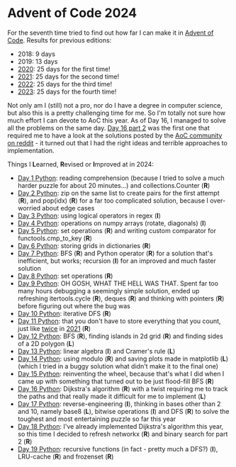 # Advent of Code 2024

For the seventh time tried to find out how far I can make it in [Advent of Code](https://adventofcode.com/2023/). Results for previous editions:
* 2018: 9 days
* 2019: 13 days
* [2020](https://github.com/Leftfish/Advent-of-Code-2020): 25 days for the first time!
* [2021](https://github.com/Leftfish/Advent-of-Code-2021): 25 days for the second time!
* [2022](https://github.com/Leftfish/Advent-of-Code-2022): 25 days for the third time!
* [2023](https://github.com/Leftfish/Advent-of-Code-2023): 25 days for the fourth time!

Not only am I (still) not a pro, nor do I have a degree in computer science, but also this is a pretty challenging time for me. So I'm totally not sure how much effort I can devote to AoC this year. As of Day 16, I managed to solve all the problems on the same day. [Day 16 part 2](https://adventofcode.com/2024/day/16) was the first one that required me to have a look at the solutions posted by the [AoC community on reddit](https://www.reddit.com/r/adventofcode/) - it turned out that I had the right ideas and terrible approaches to implementation.

Things I **L**earned, **R**evised or **I**mproved at in 2024:

* [Day 1 Python](01/d01.py): reading comprehension (because I tried to solve a much harder puzzle for about 20 minutes...) and collections.Counter (**R**)
* [Day 2 Python](02/d02.py): zip on the same list to create pairs for the first attempt (**R**), and pop(idx) (**R**) for a far too complicated solution, because I over-worried about edge cases
* [Day 3 Python](03/d03.py): using logical operators in regex (**I**)
* [Day 4 Python](04/d04.py): operations on numpy arrays (rotate, diagonals) (**I**)
* [Day 5 Python](05/d05.py): set operations (**R**) and writing custom comparator for functools.cmp_to_key (**R**)
* [Day 6 Python](06/d06.py): storing grids in dictionaries (**R**)
* [Day 7 Python](07/d07.py): BFS (**R**) and Python operator (**R**) for a solution that's inefficient, but works; recursion (**I**) for an improved and much faster solution
* [Day 8 Python](08/d08.py): set operations (**R**)
* [Day 9 Python](09/d09.py): OH GOSH, WHAT THE HELL WAS THAT. Spent far too many hours debugging a seemingly simple solution, ended up refreshing itertools.cycle (**R**), deques (**R**) and thinking with pointers (**R**) before figuring out where the bug was
* [Day 10 Python](10/d10.py): iterative DFS (**R**)
* [Day 11 Python](11/d11.py): that you don't have to store everything that you count, just like [twice](https://github.com/Leftfish/Advent-of-Code-2021/blob/main/06/d06.py) in [2021](https://github.com/Leftfish/Advent-of-Code-2021/blob/main/14/d14.py) (**R**)
* [Day 12 Python](12/d12.py): BFS (**R**), finding islands in 2d grid (**R**) and finding sides of a 2D polygon (**L**)
* [Day 13 Python](13/d13.py): linear algebra (**I**) and Cramer's rule (**L**)
* [Day 14 Python](14/d14.py): using modulo (**R**) and saving plots made in matplotlib (**L**) (which I tried in a buggy solution what didn't make it to the final one)
* [Day 15 Python](15/d15.py): reinventing the wheel, because that's what I did when I came up with something that turned out to be just flood-fill BFS (**R**)
* [Day 16 Python](16/d16.py): Dijkstra's algorithm (**R**) with a twist requiring me to track the paths and that really made it difficult for me to implement (**L**)
* [Day 17 Python](17/d17.py): reverse-engineering (**I**), thinking in bases other than 2 and 10, namely base8 (**L**), bitwise operations (**I**) and DFS (**R**) to solve the toughest and most entertaining puzzle so far this year
* [Day 18 Python](18/d18.py): I've already implemented Dijkstra's algorithm this year, so this time I decided to refresh networkx (**R**) and binary search for part 2 (**R**)
* [Day 19 Python](19/d19.py): recursive functions (in fact - pretty much a DFS?) (**I**), LRU-cache (**R**) and frozenset (**R**)
